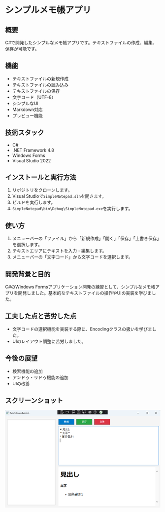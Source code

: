 # シンプルメモ帳アプリ

## 概要

C#で開発したシンプルなメモ帳アプリです。テキストファイルの作成、編集、保存が可能です。

## 機能

* テキストファイルの新規作成
* テキストファイルの読み込み
* テキストファイルの保存
* 文字コード（UTF-8）
* シンプルなUI
* Markdown対応
* プレビュー機能

## 技術スタック

* C#
* .NET Framework 4.8
* Windows Forms
* Visual Studio 2022

## インストールと実行方法

1.  リポジトリをクローンします。
2.  Visual Studioで`SimpleNotepad.sln`を開きます。
3.  ビルドを実行します。
4.  `SimpleNotepad\bin\Debug\SimpleNotepad.exe`を実行します。

## 使い方

1.  メニューバーの「ファイル」から「新規作成」「開く」「保存」「上書き保存」を選択します。
2.  テキストエリアにテキストを入力・編集します。
3.  メニューバーの「文字コード」から文字コードを選択します。

## 開発背景と目的

C#のWindows Formsアプリケーション開発の練習として、シンプルなメモ帳アプリを開発しました。基本的なテキストファイルの操作やUIの実装を学びました。

## 工夫した点と苦労した点

* 文字コードの選択機能を実装する際に、Encodingクラスの扱いを学びました。
* UIのレイアウト調整に苦労しました。

## 今後の展望

* 検索機能の追加
* アンドゥ・リドゥ機能の追加
* UIの改善

## スクリーンショット

![スクリーンショット](screenshot.png)
